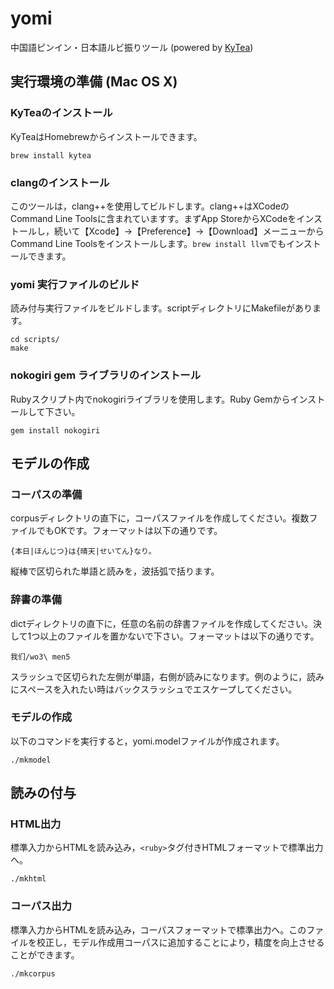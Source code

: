 yomi
====

中国語ピンイン・日本語ルビ振りツール
(powered by [KyTea](http://www.phontron.com/kytea/index-ja.html))

## 実行環境の準備 (Mac OS X) 

### KyTeaのインストール

KyTeaはHomebrewからインストールできます。

    brew install kytea

### clangのインストール 

このツールは，clang++を使用してビルドします。clang++はXCodeのCommand Line Toolsに含まれていますす。まずApp StoreからXCodeをインストールし，続いて【Xcode】→【Preference】→【Download】メーニューからCommand Line Toolsをインストールします。`brew install llvm`でもインストールできます。

### yomi 実行ファイルのビルド

読み付与実行ファイルをビルドします。scriptディレクトリにMakefileがあります。

    cd scripts/
    make

### nokogiri gem ライブラリのインストール

Rubyスクリプト内でnokogiriライブラリを使用します。Ruby Gemからインストールして下さい。

    gem install nokogiri

## モデルの作成

### コーパスの準備

corpusディレクトリの直下に，コーパスファイルを作成してください。複数ファイルでもOKです。フォーマットは以下の通りです。

    {本日|ほんじつ}は{晴天|せいてん}なり。

縦棒で区切られた単語と読みを，波括弧で括ります。

### 辞書の準備

dictディレクトリの直下に，任意の名前の辞書ファイルを作成してください。決して1つ以上のファイルを置かないで下さい。フォーマットは以下の通りです。

    我们/wo3\ men5

スラッシュで区切られた左側が単語，右側が読みになります。例のように，読みにスペースを入れたい時はバックスラッシュでエスケープしてください。

### モデルの作成

以下のコマンドを実行すると，yomi.modelファイルが作成されます。

    ./mkmodel

## 読みの付与

### HTML出力

標準入力からHTMLを読み込み，`<ruby>`タグ付きHTMLフォーマットで標準出力へ。

    ./mkhtml

### コーパス出力

標準入力からHTMLを読み込み，コーパスフォーマットで標準出力へ。このファイルを校正し，モデル作成用コーパスに追加することにより，精度を向上させることができます。

    ./mkcorpus

